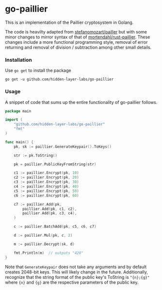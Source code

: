 # go-paillier

This is an implementation of the Paillier cryptosystem in Golang.

The code is heavilty adapted from [stefanomozart/pailler](https://github.com/stefanomozart/paillier) but with some minor changes to mirror syntax of that of [mortendahl/rust-paillier](https://github.com/mortendahl/rust-paillier). These changes include a more functional programming style, removal of error returning and removal of division / subtraction among other small details.


### Installation

Use `go get` to install the package

```
go get -u github.com/hidden-layer-labs/go-paillier
```

### Usage

A snippet of code that sums up the entire functionality of go-paillier follows.

```go
package main

import (
	"github.com/hidden-layer-labs/go-paillier"
	"fmt"
)

func main() {
	pk, sk := paillier.GenerateKeypair().ToKeys()

	str := pk.ToString()

	pk = paillier.PublicKeyFromString(str)

	c1 := paillier.Encrypt(pk, 10)
	c2 := paillier.Encrypt(pk, 20)
	c3 := paillier.Encrypt(pk, 30)
	c4 := paillier.Encrypt(pk, 40)
	c5 := paillier.Encrypt(pk, 50)
	c6 := paillier.Encrypt(pk, 60)

	c7 := paillier.Add(pk,
		paillier.Add(pk, c1, c2),
		paillier.Add(pk, c3, c4),
	)

	c := paillier.BatchAdd(pk, c5, c6, c7)

	d := paillier.Mul(pk, c, 2)

	m := paillier.Decrypt(sk, d)

	fmt.Println(m)  // outputs "420"
}
```

Note that `GenerateKeypair` does not take any arguments and by default creates 2048-bit keys. This will likely change in the future. Additionally, recognize that the string format of the public key's ToString is `"{n};{g}"` where `{n}` and `{g}` are the respective parameters of the public key.